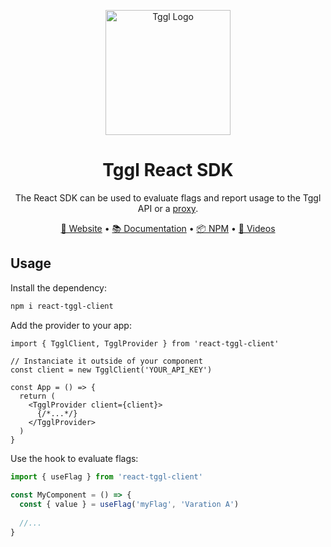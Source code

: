 <p align="center">
  <picture>
    <source media="(prefers-color-scheme: dark)" srcset="https://tggl.io/tggl-io-logo-white.svg">
    <img align="center" alt="Tggl Logo" src="https://tggl.io/tggl-io-logo-black.svg" width="200rem" />
  </picture>
</p>

<h1 align="center">Tggl React SDK</h1>

<p align="center">
  The React SDK can be used to evaluate flags and report usage to the Tggl API or a <a href="https://tggl.io/developers/evaluating-flags/tggl-proxy">proxy</a>.
</p>

<p align="center">
  <a href="https://tggl.io/">🔗 Website</a>
  •
  <a href="https://tggl.io/developers/sdks/react">📚 Documentation</a>
  •
  <a href="https://www.npmjs.com/package/react-tggl-client">📦 NPM</a>
  •
  <a href="https://www.youtube.com/@Tggl-io">🎥 Videos</a>
</p>

## Usage

Install the dependency:

```bash
npm i react-tggl-client
```

Add the provider to your app:

```tsx
import { TgglClient, TgglProvider } from 'react-tggl-client'

// Instanciate it outside of your component
const client = new TgglClient('YOUR_API_KEY')

const App = () => {
  return (
    <TgglProvider client={client}>
      {/*...*/}
    </TgglProvider>
  )
}

```

Use the hook to evaluate flags:

```typescript
import { useFlag } from 'react-tggl-client'
 
const MyComponent = () => {
  const { value } = useFlag('myFlag', 'Varation A')
 
  //...
}
```
